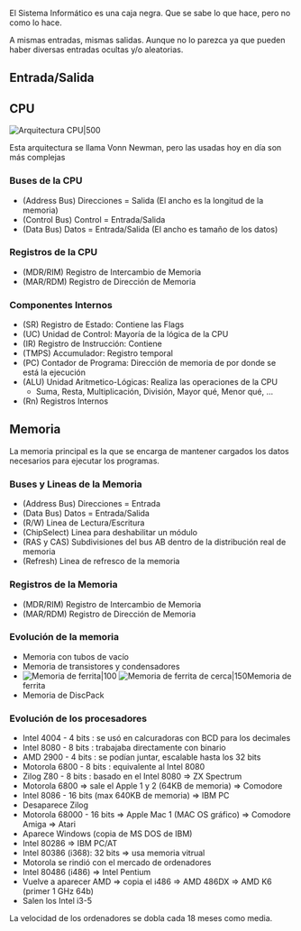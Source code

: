 El Sistema Informático es una caja negra. Que se sabe lo que hace, pero no como lo hace.

A mismas entradas, mismas salidas.
Aunque no lo parezca ya que pueden haber diversas entradas ocultas y/o aleatorias.

## Entrada/Salida


## CPU
![Arquitectura CPU|500](http://ignasibarri.com/blog/assets/vn.png)

Esta arquitectura se llama Vonn Newman, pero las usadas hoy en día son más complejas

### Buses de la CPU
- (Address Bus) Direcciones = Salida (El ancho es la longitud de la memoria)
- (Control Bus) Control = Entrada/Salida
- (Data Bus) Datos = Entrada/Salida (El ancho es tamaño de los datos)

### Registros de la CPU
- (MDR/RIM) Registro de Intercambio de Memoria
- (MAR/RDM) Registro de Dirección de Memoria

### Componentes Internos
- (SR) Registro de Estado: Contiene las Flags
- (UC) Unidad de Control: Mayoría de la lógica de la CPU
- (IR) Registro de Instrucción: Contiene
- (TMPS) Accumulador: Registro temporal
- (PC) Contador de Programa: Dirección de memoria de por donde se está la ejecución
- (ALU) Unidad Aritmetico-Lógicas: Realiza las operaciones de la CPU
	- Suma, Resta, Multiplicación, División, Mayor qué, Menor qué, ...
- (Rn) Registros Internos


## Memoria
La memoria principal es la que se encarga de mantener cargados los datos necesarios para ejecutar los programas.

### Buses y Lineas de la Memoria
- (Address Bus) Direcciones = Entrada
- (Data Bus) Datos = Entrada/Salida
- (R/W) Linea de Lectura/Escritura
- (ChipSelect) Linea para deshabilitar un módulo
- (RAS y CAS) Subdivisiones del bus AB dentro de la distribución real de memoria
- (Refresh) Linea de refresco de la memoria

### Registros de la Memoria
- (MDR/RIM) Registro de Intercambio de Memoria
- (MAR/RDM) Registro de Dirección de Memoria

### Evolución de la memoria
- Memoria con tubos de vacío
- Memoria de transistores y condensadores
-  ![Memoria de ferrita|100](https://images.fineartamerica.com/images-medium-large-5/magnetic-core-memory-of-univac-computer-pasieka.jpg) ![Memoria de ferrita de cerca|150](https://upload.wikimedia.org/wikipedia/commons/0/04/KL_Kernspeicher_Makro_1.jpg)Memoria de ferrita
- Memoria de DiscPack


### Evolución de los procesadores
- Intel 4004 - 4 bits : se usó en calcuradoras con BCD para los decimales
- Intel 8080 - 8 bits : trabajaba directamente con binario
- AMD 2900 - 4 bits : se podían juntar, escalable hasta los 32 bits
- Motorola 6800 - 8 bits : equivalente al Intel 8080
- Zilog Z80 - 8 bits : basado en el Intel 8080 => ZX Spectrum
- Motorola 6800 => sale el Apple 1 y 2 (64KB de memoria) => Comodore
- Intel 8086 - 16 bits (max 640KB de memoria) => IBM PC
- Desaparece Zilog
- Motorola 68000 - 16 bits => Apple Mac 1 (MAC OS gráfico) => Comodore Amiga => Atari
- Aparece Windows (copia de MS DOS de IBM)
- Intel 80286 => IBM PC/AT
- Intel 80386 (i368): 32 bits => usa memoria vitrual
- Motorola se rindió con el mercado de ordenadores
- Intel 80486 (i486) => Intel Pentium
- Vuelve a aparecer AMD => copia el i486 => AMD 486DX => AMD K6 (primer 1 GHz 64b)
- Salen los Intel i3-5

La velocidad de los ordenadores se dobla cada 18 meses como media.